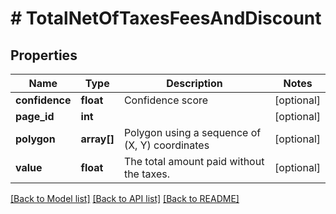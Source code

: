 # # TotalNetOfTaxesFeesAndDiscount

## Properties

Name | Type | Description | Notes
------------ | ------------- | ------------- | -------------
**confidence** | **float** | Confidence score | [optional]
**page_id** | **int** |  | [optional]
**polygon** | **array[]** | Polygon using a sequence of (X, Y) coordinates | [optional]
**value** | **float** | The total amount paid without the taxes. | [optional]

[[Back to Model list]](../../README.md#models) [[Back to API list]](../../README.md#endpoints) [[Back to README]](../../README.md)

